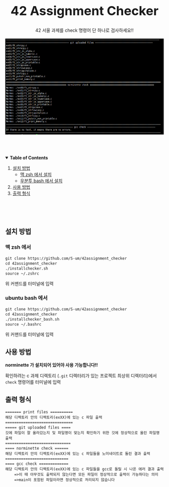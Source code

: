 <!-- PROJECT LOGO -->
<br />
<p align="center">
  

  <h1 style="font-size:30pt" align="center">42 Assignment Checker</h1>

  <p align="center">
    42 서울 과제를 check 명령어 단 하나로 검사하세요!!<br><br>
  <a href="https://github.com/S-um/42assignment_checker">
    <img src="Images/42assignment_checker.png" alt="Logo">
  </a>
  </p>
</p>

<br><br>

<!-- TABLE OF CONTENTS -->
<details open="open">
  <summary><b>Table of Contents</b></summary>
  <ol>
    <li>
      <a href="#설치-방법">설치 방법</a>
      <ul>
        <li><a href="#맥-zsh-에서">맥 zsh 에서 설치</a></li>
        <li><a href="#ubuntu-bashsh-에서">우분투 bash 에서 설치</a></li>
      </ul>
    </li>
    <li>
      <a href="#사용-방법">사용 방법</a>
    </li>
    <li>
      <a href="#출력-형식">출력 형식</a>
    </li>
  </ol>
</details>

<br><br><br>
<!-- GETTING STARTED -->

## **설치 방법**

### **맥 zsh 에서**

```
git clone https://github.com/S-um/42assignment_checker
cd 42assignment_checker
./installchecker.sh
source ~/.zshrc
```
위 커맨드를 터미널에 입력

### **ubuntu bash 에서**

```
git clone https://github.com/S-um/42assignment_checker
cd 42assignment_checker
./installchecker_bash.sh
source ~/.bashrc
```
위 커맨드를 터미널에 입력

## **사용 방법**

**norminette 가 설치되어 있어야 사용 가능합니다!!**

확인하려는 c 과제 디렉토리 (`.git` 디렉터리가 있는 프로젝트 최상위 디렉터리)에서
`check` 명령어를 터미널에 입력


## **출력 형식**

```
======= print files ==========
해당 디렉토리 안의 디렉토리(exXX)에 있는 c 파일 출력
==============================
===== git uploaded files ====
깃에 파일이 잘 올라갔는지 및 파일명이 맞는지 확인하기 위한 깃에 정상적으로 올린 파일명 출력
=============================
==== norminette check ======
해당 디렉토리 안의 디렉토리(exXX)에 있는 c 파일들을 노미네이트로 돌린 결과 출력
============================
==== gcc check =============
해당 디렉토리 안의 디렉토리(exXX)에 있는 c 파일들을 gcc로 돌릴 시 나온 에러 결과 출력
	=>이 때 아무것도 출력되지 않는다면 모든 파일이 정상적으로 출력이 가능하다는 의미
	=>main이 포함된 파일이라면 정상적으로 처리되지 않습니다
```
